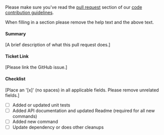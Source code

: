 Please make sure you've read the [pull request](CONTRIBUTING.md#pull-requests) section of our [code contribution guidelines](CONTRIBUTING.md).

When filling in a section please remove the help text and the above text.

#### Summary
[A brief description of what this pull request does.]

#### Ticket Link
[Please link the GitHub issue.]

#### Checklist
[Place an '[x]' (no spaces) in all applicable fields. Please remove unrelated fields.]
- [ ] Added or updated unit tests
- [ ] Added API documentation and updated Readme (required for all new commands)
- [ ] Added new command
- [ ] Update dependency or does other cleanups
